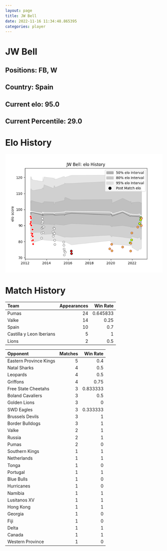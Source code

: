 ```yaml
---  
layout: page  
title: JW Bell  
date: 2022-11-16 11:34:48.865395  
categories: player  
---
```

# JW Bell

## Positions: FB, W

## Country: Spain

## Current elo: 95.0

## Current Percentile: 29.0

# Elo History


![elo history](history_JWBell.png)
# Match History


| Team                     |   Appearances |   Win Rate |
|:-------------------------|--------------:|-----------:|
| Pumas                    |            24 |   0.645833 |
| Valke                    |            14 |   0.25     |
| Spain                    |            10 |   0.7      |
| Castilla y Leon Iberians |             5 |   1        |
| Lions                    |             2 |   0.5      |

| Opponent               |   Matches |   Win Rate |
|:-----------------------|----------:|-----------:|
| Eastern Province Kings |         5 |   0.4      |
| Natal Sharks           |         4 |   0.5      |
| Leopards               |         4 |   0.5      |
| Griffons               |         4 |   0.75     |
| Free State Cheetahs    |         3 |   0.833333 |
| Boland Cavaliers       |         3 |   0.5      |
| Golden Lions           |         3 |   0        |
| SWD Eagles             |         3 |   0.333333 |
| Brussels Devils        |         3 |   1        |
| Border Bulldogs        |         3 |   1        |
| Valke                  |         2 |   1        |
| Russia                 |         2 |   1        |
| Pumas                  |         2 |   0        |
| Southern Kings         |         1 |   1        |
| Netherlands            |         1 |   1        |
| Tonga                  |         1 |   0        |
| Portugal               |         1 |   1        |
| Blue Bulls             |         1 |   0        |
| Hurricanes             |         1 |   0        |
| Namibia                |         1 |   1        |
| Lusitanos XV           |         1 |   1        |
| Hong Kong              |         1 |   1        |
| Georgia                |         1 |   0        |
| Fiji                   |         1 |   0        |
| Delta                  |         1 |   1        |
| Canada                 |         1 |   1        |
| Western Province       |         1 |   0        |